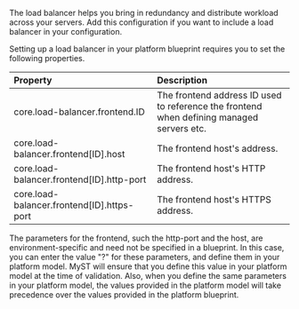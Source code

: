 The load balancer helps you bring in redundancy and distribute workload across your servers. Add this configuration if you want to include a load balancer in your configuration.

Setting up a load balancer in your platform blueprint requires you to set the following properties.

| Property | Description |
| :--- | :--- |
| core.load-balancer.frontend.ID | The frontend address ID used to reference the frontend when defining managed servers etc. |
| core.load-balancer.frontend\[ID\].host | The frontend host's address. |
| core.load-balancer.frontend\[ID\].http-port | The frontend host's HTTP address. |
| core.load-balancer.frontend\[ID\].https-port | The frontend host's HTTPS address. |



The parameters for the frontend, such the http-port and the host, are environment-specific and need not be specified in a blueprint. In this case, you can enter the value "?" for these parameters, and define them in your platform model. MyST will ensure that you define this value in your platform model at the time of validation. Also, when you define the same parameters in your platform model, the values provided in the platform model will take precedence over the values provided in the platform blueprint.


